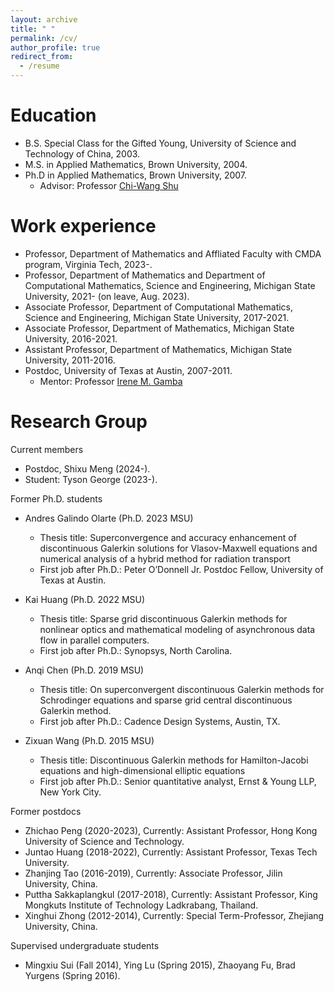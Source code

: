 ```yaml
---
layout: archive
title: " "
permalink: /cv/
author_profile: true
redirect_from:
  - /resume
---
```






Education
======
* B.S. Special Class for the Gifted Young, University of Science and Technology of China, 2003.
* M.S. in Applied Mathematics, Brown University, 2004.
* Ph.D  in Applied Mathematics, Brown University, 2007.
    * Advisor: Professor [Chi-Wang Shu](https://www.dam.brown.edu/people/shu/)

Work experience
======
* Professor, Department of Mathematics and Affliated Faculty with CMDA program, Virginia Tech, 2023-.
* Professor, Department of Mathematics and Department of Computational Mathematics, Science and Engineering, Michigan State University, 2021- (on leave, Aug. 2023).
* Associate Professor,  Department of Computational Mathematics, Science and Engineering,  Michigan State University, 2017-2021.
* Associate Professor,  Department of Mathematics, Michigan State University, 2016-2021.
* Assistant Professor, Department of Mathematics, Michigan State University, 2011-2016.
* Postdoc, University of Texas at Austin, 2007-2011.
    * Mentor: Professor [Irene M. Gamba](https://web.ma.utexas.edu/users/gamba/)

<!---
Awards and grants
======
Current

* Co-PI, DOE MMICC [CHaRMNET](https://charmnet-mmicc.github.io/) , 2022-2027.
* PI, NSF DMS-2011838, Development of adaptive sparse grid discontinuous Galerkin methods for multiscale kinetic simulations in plasmas, 2020-2023.


Completed
* Co-PI, NSF DGE-2152014, Harnessing the data revolution to enable predictive multi-scale modeling across STEM, 2022-2023.
* Co-PI, NSF AST-2008004, A data-driven approach to multiscale methods for scalable transport in neutron star mergers and complex plasmas, 2020-2023.
* **Simons Fellow**, 2018.
* PI, NSF DMS-1720023, 2017-2020.
* PI, **NSF CAREER Award** (DMS-1453661), 2015-2020.
* PI, NSF DMS-1318186, 2013-2016.
* Co-PI, AFOSR FA9550-12-1-0343, 2012-2017.
* PI, NSF DMS-1016001/1217563, 2010-2014.

<br>
-->


  

Research Group
======
Current members
* Postdoc, Shixu Meng (2024-).
* Student: Tyson George (2023-).


Former Ph.D. students
* Andres Galindo Olarte (Ph.D. 2023 MSU)
   * Thesis title: Superconvergence and accuracy enhancement of discontinuous Galerkin solutions for Vlasov-Maxwell equations and numerical analysis of a hybrid method for radiation transport 
   * First job after Ph.D.: Peter O’Donnell Jr. Postdoc Fellow, University of Texas at Austin.
    
* Kai Huang (Ph.D. 2022 MSU)
   * Thesis title: Sparse grid discontinuous Galerkin methods for nonlinear optics and mathematical modeling of asynchronous data flow in parallel computers.
   * First job after Ph.D.: Synopsys, North Carolina.

* Anqi Chen (Ph.D. 2019 MSU)
   * Thesis title: On superconvergent discontinuous Galerkin methods for Schrodinger equations and sparse grid central discontinuous Galerkin method.
   * First job after Ph.D.: Cadence Design Systems, Austin, TX.
       
* Zixuan Wang (Ph.D. 2015 MSU)
   * Thesis title: Discontinuous Galerkin methods for Hamilton-Jacobi equations and high-dimensional elliptic equations 
   * First job after Ph.D.: Senior quantitative analyst, Ernst & Young LLP, New York City.

Former postdocs
* Zhichao Peng (2020-2023), Currently: Assistant Professor, Hong Kong University of Science and Technology.
* Juntao Huang (2018-2022), Currently: Assistant Professor, Texas Tech University.
* Zhanjing Tao (2016-2019), Currently: Associate Professor, Jilin University, China.
* Puttha Sakkaplangkul (2017-2018), Currently: Assistant Professor, King Mongkuts Institute of Technology Ladkrabang, Thailand.
* Xinghui Zhong (2012-2014), Currently: Special Term-Professor, Zhejiang University, China.

Supervised undergraduate students
* Mingxiu Sui (Fall 2014), Ying Lu (Spring 2015), Zhaoyang Fu, Brad Yurgens (Spring 2016).


